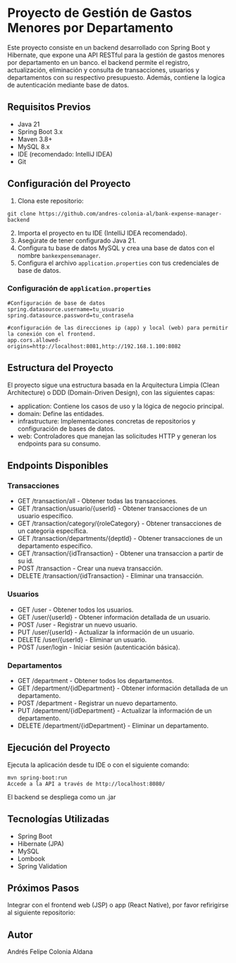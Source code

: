 # Proyecto de Gestión de Gastos Menores por Departamento

Este proyecto consiste en un backend desarrollado con Spring Boot y Hibernate, 
que expone una API RESTful para la gestión de gastos menores por departamento en un banco. 
el backend permite el registro, actualización, eliminación y consulta de transacciones, usuarios y departamentos 
con su respectivo presupuesto. Además, contiene la logica de autenticación mediante base de datos.

## Requisitos Previos
- Java 21
- Spring Boot 3.x
- Maven 3.8+
- MySQL 8.x
- IDE (recomendado: IntelliJ IDEA)
- Git

## Configuración del Proyecto
1. Clona este repositorio:
```
git clone https://github.com/andres-colonia-al/bank-expense-manager-backend
```

2. Importa el proyecto en tu IDE (IntelliJ IDEA recomendado).
3. Asegúrate de tener configurado Java 21.
4. Configura tu base de datos MySQL y crea una base de datos con el nombre
`bankexpensemanager`.
6. Configura el archivo `application.properties` con tus credenciales de base de datos.

### Configuración de `application.properties`
```properties
#Configuración de base de datos
spring.datasource.username=tu_usuario
spring.datasource.password=tu_contraseña

#configuración de las direcciones ip (app) y local (web) para permitir la conexión con el frontend.
app.cors.allowed-origins=http://localhost:8081,http://192.168.1.100:8082
```

## Estructura del Proyecto
El proyecto sigue una estructura basada en la Arquitectura Limpia (Clean Architecture) o DDD (Domain-Driven Design), con las siguientes capas:

- application: Contiene los casos de uso y la lógica de negocio principal.
- domain: Define las entidades.
- infrastructure: Implementaciones concretas de repositorios y configuración de bases de datos.
- web: Controladores que manejan las solicitudes HTTP y generan los endpoints para su consumo.

## Endpoints Disponibles

### Transacciones
- GET /transaction/all - Obtener todas las transacciones.
- GET /transaction/usuario/{userId} - Obtener transacciones de un usuario específico.
- GET /transaction/category/{roleCategory} - Obtener transacciones de un categoria específica.
- GET /transaction/departments/{deptId} - Obtener transacciones de un departamento específico.
- GET /transaction/{idTransaction} - Obtener una transaccion a partir de su id.
- POST /transaction - Crear una nueva transacción.
- DELETE /transaction/{idTransaction} - Eliminar una transacción.

### Usuarios
- GET /user - Obtener todos los usuarios.
- GET /user/{userId} - Obtener información detallada de un usuario.
- POST /user - Registrar un nuevo usuario.
- PUT /user/{userId} - Actualizar la información de un usuario.
- DELETE /user/{userId} - Eliminar un usuario.
- POST /user/login - Iniciar sesión (autenticación básica).

### Departamentos
- GET /department - Obtener todos los departamentos.
- GET /department/{idDepartment} - Obtener información detallada de un departamento.
- POST /department - Registrar un nuevo departamento.
- PUT /department/{idDepartment} - Actualizar la información de un departamento.
- DELETE /department/{idDepartment} - Eliminar un departamento.


## Ejecución del Proyecto

Ejecuta la aplicación desde tu IDE o con el siguiente comando:
```
mvn spring-boot:run
Accede a la API a través de http://localhost:8080/
```
El backend se despliega como un .jar

## Tecnologías Utilizadas
- Spring Boot
- Hibernate (JPA)
- MySQL
- Lombook
- Spring Validation


## Próximos Pasos
Integrar con el frontend web (JSP) o app (React Native), por favor refirigirse al siguiente repositorio:

## Autor
Andrés Felipe Colonia Aldana
